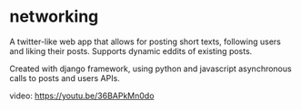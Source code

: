 # networking
A twitter-like web app that allows for posting short texts, following users and liking their posts.
Supports dynamic eddits of existing posts.

Created with django framework, using python and javascript asynchronous calls to posts and users APIs.

video: https://youtu.be/36BAPkMn0do
